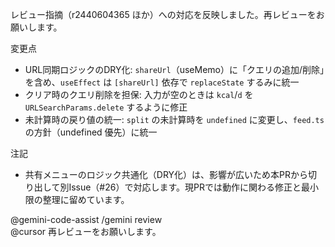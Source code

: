 レビュー指摘（r2440604365 ほか）への対応を反映しました。再レビューをお願いします。

変更点

- URL同期ロジックのDRY化: `shareUrl`（useMemo）に「クエリの追加/削除」を含め、`useEffect` は `[shareUrl]` 依存で `replaceState` するみに統一
- クリア時のクエリ削除を担保: 入力が空のときは `kcal`/`d` を `URLSearchParams.delete` するように修正
- 未計算時の戻り値の統一: `split` の未計算時を `undefined` に変更し、`feed.ts` の方針（undefined 優先）に統一

注記

- 共有メニューのロジック共通化（DRY化）は、影響が広いため本PRから切り出して別Issue（#26）で対応します。現PRでは動作に関わる修正と最小限の整理に留めています。

@gemini-code-assist /gemini review  
@cursor 再レビューをお願いします。

